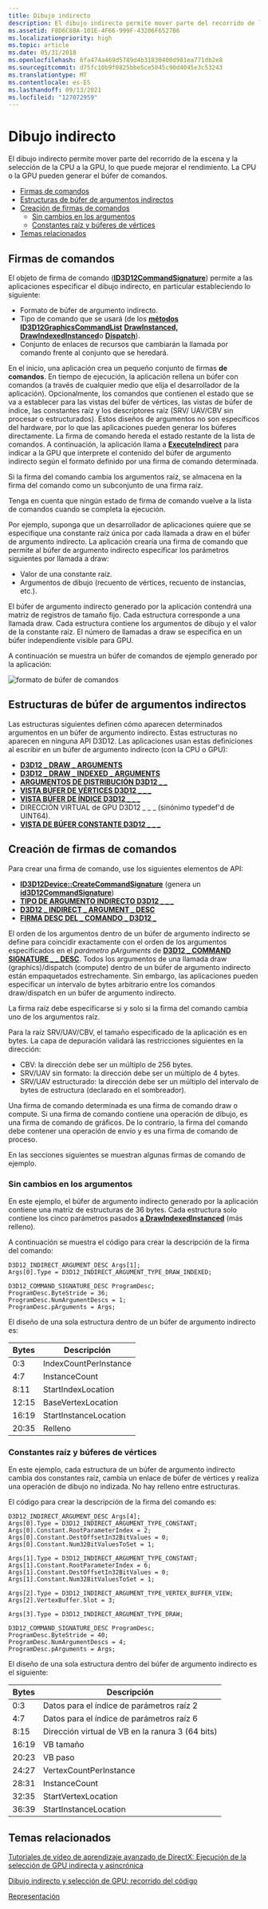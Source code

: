 ```yaml
---
title: Dibujo indirecto
description: El dibujo indirecto permite mover parte del recorrido de la escena y la selección de la CPU a la GPU, lo que puede mejorar el rendimiento. La CPU o la GPU pueden generar el búfer de comandos.
ms.assetid: F8D6C88A-101E-4F66-999F-43206F6527B6
ms.localizationpriority: high
ms.topic: article
ms.date: 05/31/2018
ms.openlocfilehash: 6fa474a469d5789d4b31830400d981ea771db2e8
ms.sourcegitcommit: d75fc10b9f0825bbe5ce5045c90d4045e3c53243
ms.translationtype: MT
ms.contentlocale: es-ES
ms.lasthandoff: 09/13/2021
ms.locfileid: "127072959"
---
```

# <a name="indirect-drawing"></a>Dibujo indirecto

El dibujo indirecto permite mover parte del recorrido de la escena y la selección de la CPU a la GPU, lo que puede mejorar el rendimiento. La CPU o la GPU pueden generar el búfer de comandos.

-   [Firmas de comandos](#command-signatures)
-   [Estructuras de búfer de argumentos indirectos](#indirect-argument-buffer-structures)
-   [Creación de firmas de comandos](#command-signature-creation)
    -   [Sin cambios en los argumentos](#no-argument-changes)
    -   [Constantes raíz y búferes de vértices](#root-constants-and-vertex-buffers)
-   [Temas relacionados](#related-topics)

## <a name="command-signatures"></a>Firmas de comandos

El objeto de firma de comando ([**ID3D12CommandSignature**](/windows/win32/api/d3d12/nn-d3d12-id3d12commandsignature)) permite a las aplicaciones especificar el dibujo indirecto, en particular estableciendo lo siguiente:

-   Formato de búfer de argumento indirecto.
-   Tipo de comando que se usará (de los [**métodos ID3D12GraphicsCommandList**](/windows/desktop/api/d3d12/nn-d3d12-id3d12graphicscommandlist) [**DrawInstanced,**](/windows/desktop/api/d3d12/nf-d3d12-id3d12graphicscommandlist-drawinstanced) [**DrawIndexedInstanced**](/windows/desktop/api/d3d12/nf-d3d12-id3d12graphicscommandlist-drawindexedinstanced)o [**Dispatch**](/windows/desktop/api/d3d12/nf-d3d12-id3d12graphicscommandlist-dispatch)).
-   Conjunto de enlaces de recursos que cambiarán la llamada por comando frente al conjunto que se heredará.

En el inicio, una aplicación crea un pequeño conjunto de firmas **de comandos**. En tiempo de ejecución, la aplicación rellena un búfer con comandos (a través de cualquier medio que elija el desarrollador de la aplicación). Opcionalmente, los comandos que contienen el estado que se va a establecer para las vistas del búfer de vértices, las vistas de búfer de índice, las constantes raíz y los descriptores raíz (SRV/ UAV/CBV sin procesar o estructurados). Estos diseños de argumentos no son específicos del hardware, por lo que las aplicaciones pueden generar los búferes directamente. La firma de comando hereda el estado restante de la lista de comandos. A continuación, la aplicación llama a [**ExecuteIndirect**](/windows/desktop/api/d3d12/nf-d3d12-id3d12graphicscommandlist-executeindirect) para indicar a la GPU que interprete el contenido del búfer de argumento indirecto según el formato definido por una firma de comando determinada.

Si la firma del comando cambia los argumentos raíz, se almacena en la firma del comando como un subconjunto de una firma raíz.

Tenga en cuenta que ningún estado de firma de comando vuelve a la lista de comandos cuando se completa la ejecución.

Por ejemplo, suponga que un desarrollador de aplicaciones quiere que se especifique una constante raíz única por cada llamada a draw en el búfer de argumento indirecto. La aplicación crearía una firma de comando que permite al búfer de argumento indirecto especificar los parámetros siguientes por llamada a draw:

-   Valor de una constante raíz.
-   Argumentos de dibujo (recuento de vértices, recuento de instancias, etc.).

El búfer de argumento indirecto generado por la aplicación contendrá una matriz de registros de tamaño fijo. Cada estructura corresponde a una llamada draw. Cada estructura contiene los argumentos de dibujo y el valor de la constante raíz. El número de llamadas a draw se especifica en un búfer independiente visible para GPU.

A continuación se muestra un búfer de comandos de ejemplo generado por la aplicación:

![formato de búfer de comandos](images/indirect-drawing-command-buffer.png)

## <a name="indirect-argument-buffer-structures"></a>Estructuras de búfer de argumentos indirectos

Las estructuras siguientes definen cómo aparecen determinados argumentos en un búfer de argumento indirecto. Estas estructuras no aparecen en ninguna API D3D12. Las aplicaciones usan estas definiciones al escribir en un búfer de argumento indirecto (con la CPU o GPU):

-   [**D3D12 \_ DRAW \_ ARGUMENTS**](/windows/desktop/api/d3d12/ns-d3d12-d3d12_draw_arguments)
-   [**D3D12 \_ DRAW \_ INDEXED \_ ARGUMENTS**](/windows/desktop/api/d3d12/ns-d3d12-d3d12_draw_indexed_arguments)
-   [**ARGUMENTOS DE DISTRIBUCIÓN D3D12 \_ \_**](/windows/desktop/api/d3d12/ns-d3d12-d3d12_dispatch_arguments)
-   [**VISTA BÚFER DE VÉRTICES D3D12 \_ \_ \_**](/windows/desktop/api/d3d12/ns-d3d12-d3d12_vertex_buffer_view)
-   [**VISTA BÚFER DE ÍNDICE D3D12 \_ \_ \_**](/windows/desktop/api/d3d12/ns-d3d12-d3d12_index_buffer_view)
-   DIRECCIÓN VIRTUAL de GPU D3D12 \_ \_ \_ (sinónimo typedef'd de UINT64).
-   [**VISTA DE BÚFER CONSTANTE D3D12 \_ \_ \_**](/windows/desktop/api/d3d12/ns-d3d12-d3d12_constant_buffer_view_desc)

## <a name="command-signature-creation"></a>Creación de firmas de comandos

Para crear una firma de comando, use los siguientes elementos de API:

-   [**ID3D12Device::CreateCommandSignature**](/windows/desktop/api/d3d12/nf-d3d12-id3d12device-createcommandsignature) (genera un [**id3D12CommandSignature**](/windows/win32/api/d3d12/nn-d3d12-id3d12commandsignature))
-   [**TIPO DE ARGUMENTO INDIRECTO D3D12 \_ \_ \_**](/windows/desktop/api/d3d12/ne-d3d12-d3d12_indirect_argument_type)
-   [**D3D12 \_ INDIRECT \_ ARGUMENT \_ DESC**](/windows/desktop/api/d3d12/ns-d3d12-d3d12_indirect_argument_desc)
-   [**FIRMA DESC DEL \_ COMANDO \_ D3D12 \_**](/windows/desktop/api/d3d12/ns-d3d12-d3d12_command_signature_desc)

El orden de los argumentos dentro de un búfer de argumento indirecto se define para coincidir exactamente con el orden de los argumentos especificados en el *parámetro pArguments* de [**D3D12 \_ COMMAND SIGNATURE \_ \_ DESC**](/windows/desktop/api/d3d12/ns-d3d12-d3d12_command_signature_desc). Todos los argumentos de una llamada draw (graphics)/dispatch (compute) dentro de un búfer de argumento indirecto están empaquetados estrechamente. Sin embargo, las aplicaciones pueden especificar un intervalo de bytes arbitrario entre los comandos draw/dispatch en un búfer de argumento indirecto.

La firma raíz debe especificarse si y solo si la firma del comando cambia uno de los argumentos raíz.

Para la raíz SRV/UAV/CBV, el tamaño especificado de la aplicación es en bytes. La capa de depuración validará las restricciones siguientes en la dirección:

-   CBV: la dirección debe ser un múltiplo de 256 bytes.
-   SRV/UAV sin formato: la dirección debe ser un múltiplo de 4 bytes.
-   SRV/UAV estructurado: la dirección debe ser un múltiplo del intervalo de bytes de estructura (declarado en el sombreador).

Una firma de comando determinada es una firma de comando draw o compute. Si una firma de comando contiene una operación de dibujo, es una firma de comando de gráficos. De lo contrario, la firma del comando debe contener una operación de envío y es una firma de comando de proceso.

En las secciones siguientes se muestran algunas firmas de comando de ejemplo.

### <a name="no-argument-changes"></a>Sin cambios en los argumentos

En este ejemplo, el búfer de argumento indirecto generado por la aplicación contiene una matriz de estructuras de 36 bytes. Cada estructura solo contiene los cinco parámetros pasados [**a DrawIndexedInstanced**](/windows/desktop/api/d3d12/nf-d3d12-id3d12graphicscommandlist-drawindexedinstanced) (más relleno).

A continuación se muestra el código para crear la descripción de la firma del comando:

``` syntax
D3D12_INDIRECT_ARGUMENT_DESC Args[1];
Args[0].Type = D3D12_INDIRECT_ARGUMENT_TYPE_DRAW_INDEXED;

D3D12_COMMAND_SIGNATURE_DESC ProgramDesc;
ProgramDesc.ByteStride = 36;
ProgramDesc.NumArgumentDescs = 1;
ProgramDesc.pArguments = Args;
```

El diseño de una sola estructura dentro de un búfer de argumento indirecto es:



| Bytes | Descripción           |
|-------|-----------------------|
| 0:3   | IndexCountPerInstance |
| 4:7   | InstanceCount         |
| 8:11  | StartIndexLocation    |
| 12:15 | BaseVertexLocation    |
| 16:19 | StartInstanceLocation |
| 20:35 | Relleno               |



 

### <a name="root-constants-and-vertex-buffers"></a>Constantes raíz y búferes de vértices

En este ejemplo, cada estructura de un búfer de argumento indirecto cambia dos constantes raíz, cambia un enlace de búfer de vértices y realiza una operación de dibujo no indizada. No hay relleno entre estructuras.

El código para crear la descripción de la firma del comando es:

``` syntax
D3D12_INDIRECT_ARGUMENT_DESC Args[4];
Args[0].Type = D3D12_INDIRECT_ARGUMENT_TYPE_CONSTANT;
Args[0].Constant.RootParameterIndex = 2;
Args[0].Constant.DestOffsetIn32BitValues = 0;
Args[0].Constant.Num32BitValuesToSet = 1;

Args[1].Type = D3D12_INDIRECT_ARGUMENT_TYPE_CONSTANT;
Args[1].Constant.RootParameterIndex = 6;
Args[1].Constant.DestOffsetIn32BitValues = 0;
Args[1].Constant.Num32BitValuesToSet = 1;

Args[2].Type = D3D12_INDIRECT_ARGUMENT_TYPE_VERTEX_BUFFER_VIEW;
Args[2].VertexBuffer.Slot = 3;

Args[3].Type = D3D12_INDIRECT_ARGUMENT_TYPE_DRAW;

D3D12_COMMAND_SIGNATURE_DESC ProgramDesc;
ProgramDesc.ByteStride = 40;
ProgramDesc.NumArgumentDescs = 4;
ProgramDesc.pArguments = Args;
```

El diseño de una sola estructura dentro del búfer de argumento indirecto es el siguiente:



| Bytes | Descripción                               |
|-------|-------------------------------------------|
| 0:3   | Datos para el índice de parámetros raíz 2           |
| 4:7   | Datos para el índice de parámetros raíz 6           |
| 8:15  | Dirección virtual de VB en la ranura 3 (64 bits)  |
| 16:19 | VB tamaño                                   |
| 20:23 | VB paso                                 |
| 24:27 | VertexCountPerInstance                    |
| 28:31 | InstanceCount                             |
| 32:35 | StartVertexLocation                       |
| 36:39 | StartInstanceLocation                     |



 

## <a name="related-topics"></a>Temas relacionados

<dl> <dt>

[Tutoriales de vídeo de aprendizaje avanzado de DirectX: Ejecución de la selección de GPU indirecta y asincrónica](https://www.youtube.com/watch?v=fKD-VKJeeds)
</dt> <dt>

[Dibujo indirecto y selección de GPU: recorrido del código](indirect-drawing-and-gpu-culling-.md)
</dt> <dt>

[Representación](rendering.md)
</dt> </dl>

 

 
